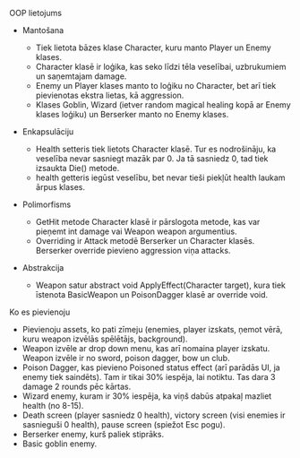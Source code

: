 OOP lietojums
- Mantošana
	- Tiek lietota bāzes klase Character, kuru manto Player un Enemy klases.
	- Character klasē ir loģika, kas seko līdzi tēla veselībai, uzbrukumiem un saņemtajam damage.
	- Enemy un Player klases manto to loģiku no Character, bet arī tiek pievienotas ekstra lietas, kā aggression.
	- Klases Goblin, Wizard (ietver random magical healing kopā ar Enemy klases loģiku) un Berserker manto no Enemy klases.

- Enkapsulāciju
	- Health setteris tiek lietots Character klasē. Tur es nodrošināju, ka veselība nevar sasniegt mazāk par 0. Ja tā sasniedz 0, tad tiek izsaukta Die() metode.
	- health getteris iegūst veselību, bet nevar tieši piekļūt health laukam ārpus klases.

- Polimorfisms
	- GetHit metode Character klasē ir pārslogota metode, kas var pieņemt int damage vai Weapon weapon argumentius.
	- Overriding ir Attack metodē Berserker un Character klasēs. Berserker override pievieno aggression viņa attacks.

- Abstrakcija
	- Weapon satur abstract void ApplyEffect(Character target), kura tiek īstenota BasicWeapon un PoisonDagger klasē ar override void.

Ko es pievienoju
- Pievienoju assets, ko pati zīmeju (enemies, player izskats, ņemot vērā, kuru weapon izvēlās spēlētājs, background).
- Weapon izvēle ar drop down menu, kas arī nomaina player izskatu. Weapon izvēle ir no sword, poison dagger, bow un club.
- Poison Dagger, kas pievieno Poisoned status effect (arī parādās UI, ja enemy tiek saindēts). Tam ir tikai 30% iespēja, lai notiktu. Tas dara 3 damage 2 rounds pēc kārtas.
- Wizard enemy, kuram ir 30% iespēja, ka viņš dabūs atpakaļ mazliet health (no 8-15).
- Death screen (player sasniedz 0 health), victory screen (visi enemies ir sasnieguši 0 health), pause screen (spiežot Esc pogu).
- Berserker enemy, kurš paliek stiprāks.
- Basic goblin enemy.
